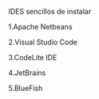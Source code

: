 
IDES sencillos de instalar

1.Apache Netbeans

2.Visual Studio Code

3.CodeLite IDE

4.JetBrains
  
5.BlueFish
